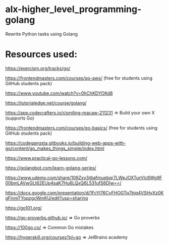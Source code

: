 # alx-higher_level_programming-golang
Rewrite Python tasks  using Golang

# Resources used:
<!---https://app.mediafire.com/nh5ur7l6jk9cy => Books-->

https://exercism.org/tracks/go/

https://frontendmasters.com/courses/go-aws/ (free for students using GitHub students pack)

https://www.youtube.com/watch?v=0hChKDYOKd8

https://tutorialedge.net/course/golang/

https://app.codecrafters.io/r/smiling-macaw-211231 => Build your own X (supports Go)

https://frontendmasters.com/courses/go-basics/ (free for students using GitHub students pack)

https://codegangsta.gitbooks.io/building-web-apps-with-go/content/go_makes_things_simple/index.html

https://www.practical-go-lessons.com/

https://golangbot.com/learn-golang-series/

https://www.udemy.com/share/109Zxy3@afmuebqr7LWeJOXTurh1c8Wg9F00bmLAVwGLt62EUp4saK7Hu6LQxQ6L531ufS6Dlw==/

https://docs.google.com/presentation/d/1FcYl76CyFHOGTq7bjq4VSHvXz0KgFinmTYopzgcWmKU/edit?usp=sharing

https://go101.org/

https://go-proverbs.github.io/ => Go proverbs

https://100go.co/ => Common Go mistakes

https://hyperskill.org/courses?pl=go => JetBrains academy
